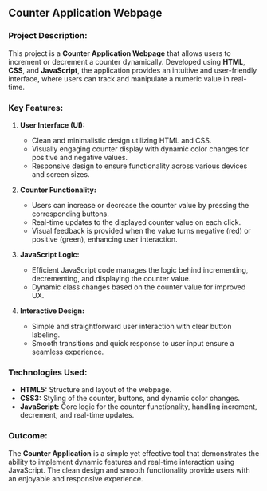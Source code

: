 ## Counter Application Webpage

### Project Description:

This project is a **Counter Application Webpage** that allows users to increment or decrement a counter dynamically. Developed using **HTML**, **CSS**, and **JavaScript**, the application provides an intuitive and user-friendly interface, where users can track and manipulate a numeric value in real-time.

### Key Features:

1. **User Interface (UI):**
   - Clean and minimalistic design utilizing HTML and CSS.
   - Visually engaging counter display with dynamic color changes for positive and negative values.
   - Responsive design to ensure functionality across various devices and screen sizes.

2. **Counter Functionality:**
   - Users can increase or decrease the counter value by pressing the corresponding buttons.
   - Real-time updates to the displayed counter value on each click.
   - Visual feedback is provided when the value turns negative (red) or positive (green), enhancing user interaction.

3. **JavaScript Logic:**
   - Efficient JavaScript code manages the logic behind incrementing, decrementing, and displaying the counter value.
   - Dynamic class changes based on the counter value for improved UX.

4. **Interactive Design:**
   - Simple and straightforward user interaction with clear button labeling.
   - Smooth transitions and quick response to user input ensure a seamless experience.

### Technologies Used:

- **HTML5:** Structure and layout of the webpage.
- **CSS3:** Styling of the counter, buttons, and dynamic color changes.
- **JavaScript:** Core logic for the counter functionality, handling increment, decrement, and real-time updates.

### Outcome:

The **Counter Application** is a simple yet effective tool that demonstrates the ability to implement dynamic features and real-time interaction using JavaScript. The clean design and smooth functionality provide users with an enjoyable and responsive experience.
